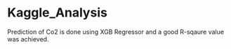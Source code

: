 # Kaggle_Analysis
Prediction of Co2 is done using XGB Regressor and a good R-sqaure value was achieved.
